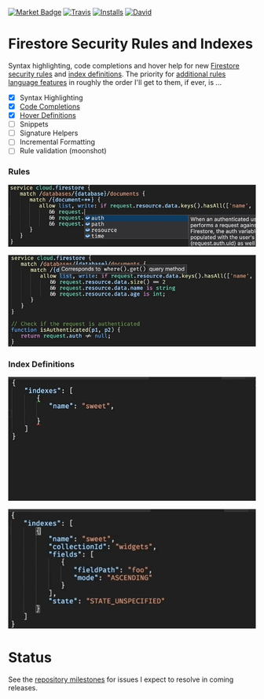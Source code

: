 [![Market Badge](https://vsmarketplacebadge.apphb.com/version/toba.vsfire.svg)](https://marketplace.visualstudio.com/items?itemName=toba.vsfire)
[![Travis](https://travis-ci.org/toba/vsfire.svg?branch=master)](https://travis-ci.org/toba/vsfire#)
[![Installs](https://vsmarketplacebadge.apphb.com/installs/toba.vsfire.svg)](https://marketplace.visualstudio.com/items?itemName=toba.vsfire)
[![David](https://david-dm.org/toba/vsfire.svg)](https://david-dm.org/toba/vsfire)

# Firestore Security Rules and Indexes
Syntax highlighting, code completions and hover help for new [Firestore security rules](https://cloud.google.com/firestore/docs/reference/security/) and [index definitions](https://cloud.google.com/firestore/docs/reference/rest/v1beta1/projects.databases.indexes). The priority for [additional rules language features](https://code.visualstudio.com/docs/extensionAPI/language-support) in roughly the order I'll get to them, if ever, is &hellip;

- [x] Syntax Highlighting
- [x] [Code Completions](#code-completions)
- [x] [Hover Definitions](#hover-definitions)
- [ ] Snippets
- [ ] Signature Helpers
- [ ] Incremental Formatting
- [ ] Rule validation (moonshot)

### Rules

![rules completions](./images/rules-completions.gif)

![rules hovers](./images/rules-hovers.gif)

### Index Definitions
![index completions](./images/index-completions.gif)

![index hovers](./images/index-hovers.gif)

# Status

See the [repository milestones](https://github.com/toba/vsfire/milestones) for issues I expect to resolve in coming releases.